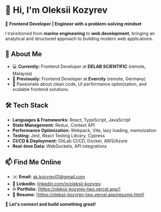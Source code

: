 # 👋 Hi, I'm Oleksii Kozyrev  

🚀 **Frontend Developer | Engineer with a problem-solving mindset**  

I transitioned from **marine engineering** to **web development**, bringing an analytical and structured approach to building modern web applications.  

## 🔹 About Me  
- 💻 **Currently:** Frontend Developer at **DELAB SCIENTIFIC** (remote, Malaysia)  
- 🔄 **Previously:** Frontend Developer at **Evercity** (remote, Germany)  
- 🎯 Passionate about clean code, UI performance optimization, and scalable frontend solutions.  

## 🛠 Tech Stack  
- **Languages & Frameworks:** React, TypeScript, JavaScript  
- **State Management:** Redux, Context API  
- **Performance Optimization:** Webpack, Vite, lazy loading, memoization  
- **Testing:** Jest, React Testing Library, Cypress  
- **CI/CD & Deployment:** GitLab CI/CD, Docker, AWS/Azure  
- **Real-time Data:** WebSockets, API integrations  

## 📫 Find Me Online  
- ✉️ **Email:** [ak.kozyrev01@gmail.com](mailto:ak.kozyrev01@gmail.com)  
- 💼 **LinkedIn:** [linkedin.com/in/oleksii-kozyrev](https://linkedin.com/in/oleksii-kozyrev)  
- 🌐 **Portfolio:** [https://oleksii-kozyrev-two.vercel.app/]  
- 📝 **Resume:** [https://oleksii-kozyrev-two.vercel.app/resume.html]  

🚀 **Let's connect and build something great!**
